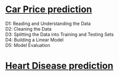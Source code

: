 # [Car Price prediction](https://github.com/yo-shi-mi/Machine-Learning/blob/master/Car%20Price.ipynb)
D1: Reading and Understanding the Data  
D2: Cleaning the Data  
D3: Splitting the Data into Training and Testing Sets  
D4: Building a Linear Model  
D5: Model Evaluation  
# [Heart Disease prediction]()
